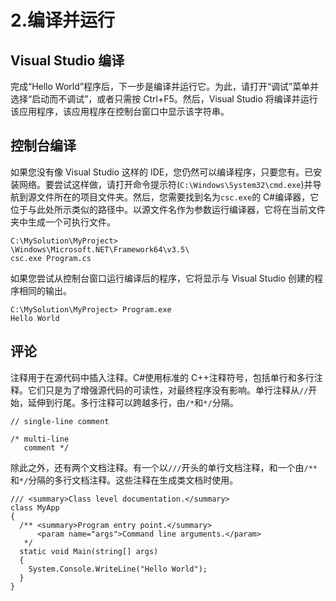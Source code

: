 # 2.编译并运行

## Visual Studio 编译

完成“Hello World”程序后，下一步是编译并运行它。为此，请打开“调试”菜单并选择“启动而不调试”，或者只需按 Ctrl+F5。然后，Visual Studio 将编译并运行该应用程序，该应用程序在控制台窗口中显示该字符串。

## 控制台编译

如果您没有像 Visual Studio 这样的 IDE，您仍然可以编译程序，只要您有。已安装网络。要尝试这样做，请打开命令提示符(`C:\Windows\System32\cmd.exe`)并导航到源文件所在的项目文件夹。然后，您需要找到名为`csc.exe`的 C#编译器，它位于与此处所示类似的路径中。以源文件名作为参数运行编译器，它将在当前文件夹中生成一个可执行文件。

```
C:\MySolution\MyProject>
\Windows\Microsoft.NET\Framework64\v3.5\
csc.exe Program.cs

```

如果您尝试从控制台窗口运行编译后的程序，它将显示与 Visual Studio 创建的程序相同的输出。

```
C:\MySolution\MyProject> Program.exe
Hello World

```

## 评论

注释用于在源代码中插入注释。C#使用标准的 C++注释符号，包括单行和多行注释。它们只是为了增强源代码的可读性，对最终程序没有影响。单行注释从`//`开始，延伸到行尾。多行注释可以跨越多行，由`/*`和`*/`分隔。

```
// single-line comment

/* multi-line
   comment */

```

除此之外，还有两个文档注释。有一个以`///`开头的单行文档注释，和一个由`/**`和`*/`分隔的多行文档注释。这些注释在生成类文档时使用。

```
/// <summary>Class level documentation.</summary>
class MyApp
{
  /** <summary>Program entry point.</summary>
      <param name="args">Command line arguments.</param>
   */
  static void Main(string[] args)
  {
    System.Console.WriteLine("Hello World");
  }
}

```